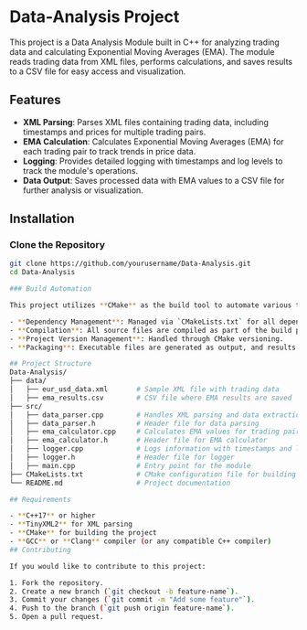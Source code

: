 # Data-Analysis Project

This project is a Data Analysis Module built in C++ for analyzing trading data and calculating Exponential Moving Averages (EMA). The module reads trading data from XML files, performs calculations, and saves results to a CSV file for easy access and visualization.

## Features

- **XML Parsing**: Parses XML files containing trading data, including timestamps and prices for multiple trading pairs.
- **EMA Calculation**: Calculates Exponential Moving Averages (EMA) for each trading pair to track trends in price data.
- **Logging**: Provides detailed logging with timestamps and log levels to track the module's operations.
- **Data Output**: Saves processed data with EMA values to a CSV file for further analysis or visualization.

## Installation

### Clone the Repository

```bash
git clone https://github.com/yourusername/Data-Analysis.git
cd Data-Analysis

### Build Automation

This project utilizes **CMake** as the build tool to automate various tasks:

- **Dependency Management**: Managed via `CMakeLists.txt` for all dependencies, including TinyXML2.
- **Compilation**: All source files are compiled as part of the build process.
- **Project Version Management**: Handled through CMake versioning.
- **Packaging**: Executable files are generated as output, and results are saved to CSV for analysis.

## Project Structure
Data-Analysis/
├── data/
│   ├── eur_usd_data.xml       # Sample XML file with trading data
│   ├── ema_results.csv        # CSV file where EMA results are saved
├── src/
│   ├── data_parser.cpp        # Handles XML parsing and data extraction
│   ├── data_parser.h          # Header file for data parsing
│   ├── ema_calculator.cpp     # Calculates EMA values for trading pairs
│   ├── ema_calculator.h       # Header file for EMA calculator
│   ├── logger.cpp             # Logs information with timestamps and levels
│   ├── logger.h               # Header file for logger
│   ├── main.cpp               # Entry point for the module
├── CMakeLists.txt             # CMake configuration file for building the project
└── README.md                  # Project documentation

## Requirements

- **C++17** or higher
- **TinyXML2** for XML parsing
- **CMake** for building the project
- **GCC** or **Clang** compiler (or any compatible C++ compiler)
## Contributing

If you would like to contribute to this project:

1. Fork the repository.
2. Create a new branch (`git checkout -b feature-name`).
3. Commit your changes (`git commit -m "Add some feature"`).
4. Push to the branch (`git push origin feature-name`).
5. Open a pull request.